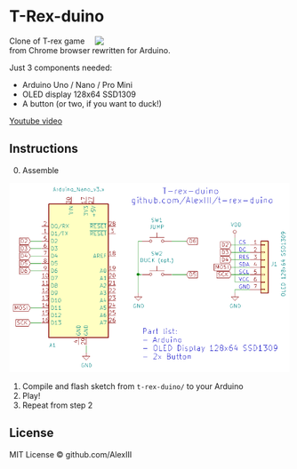 # T-Rex-duino

<img width="350" align="right" src="img/t-rex-demo-3.gif" />

Clone of T-rex game from Chrome browser rewritten for Arduino.

Just 3 components needed:

- Arduino Uno / Nano / Pro Mini
- OLED display 128x64 SSD1309
- A button (or two, if you want to duck!)

[Youtube video](https://www.youtube.com/watch?v=635SnybBRD8)

## Instructions

0. Assemble

<img width="600" src="img/sch.png" />

1. Compile and flash sketch from `t-rex-duino/` to your Arduino
2. Play!
3. Repeat from step 2

## License

MIT License © github.com/AlexIII
